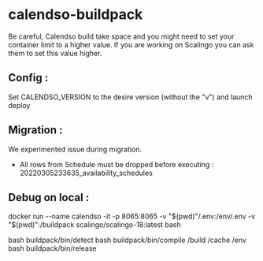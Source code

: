 # calendso-buildpack

Be careful, Calendso build take space and you might need to set your container limit to a higher value. 
If you are working on Scalingo you can ask them to set this value higher.

## Config :
Set CALENDSO_VERSION to the desire version (without the "v") and launch deploy

## Migration :
We experimented issue during migration. 
- All rows from Schedule must be dropped before executing : 20220305233635_availability_schedules

## Debug on local :

docker run --name calendso -it -p 8065:8065 -v "$(pwd)"/.env:/env/.env -v "$(pwd)":/buildpack scalingo/scalingo-18:latest bash

bash buildpack/bin/detect
bash buildpack/bin/compile /build /cache /env
bash buildpack/bin/release
